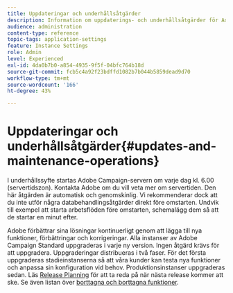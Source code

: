 ```yaml
---
title: Uppdateringar och underhållsåtgärder
description: Information om uppdaterings- och underhållsåtgärder för Adobe Campaign-servern.
audience: administration
content-type: reference
topic-tags: application-settings
feature: Instance Settings
role: Admin
level: Experienced
exl-id: 4da0b7b0-a854-4935-9f5f-04bfc764b18d
source-git-commit: fcb5c4a92f23bdffd1082b7b044b5859dead9d70
workflow-type: tm+mt
source-wordcount: '166'
ht-degree: 43%

---
```


# Uppdateringar och underhållsåtgärder{#updates-and-maintenance-operations}

I underhållssyfte startas Adobe Campaign-servern om varje dag kl. 6.00 (servertidszon). Kontakta Adobe om du vill veta mer om servertiden. Den här åtgärden är automatisk och genomskinlig. Vi rekommenderar dock att du inte utför några databehandlingsåtgärder direkt före omstarten. Undvik till exempel att starta arbetsflöden före omstarten, schemalägg dem så att de startar en minut efter.

Adobe förbättrar sina lösningar kontinuerligt genom att lägga till nya funktioner, förbättringar och korrigeringar. Alla instanser av Adobe Campaign Standard uppgraderas i varje ny version. Ingen åtgärd krävs för att uppgradera. Uppgraderingar distribueras i två faser. För det första uppgraderas stadieinstanserna så att våra kunder kan testa nya funktioner och anpassa sin konfiguration vid behov. Produktionsinstanser uppgraderas sedan. Läs [Release Planning](https://helpx.adobe.com/se/campaign/kb/acs-release-planning.html) för att ta reda på när nästa release kommer att ske. Se även listan över [borttagna och borttagna funktioner](../../rn/using/deprecated-features.md).
